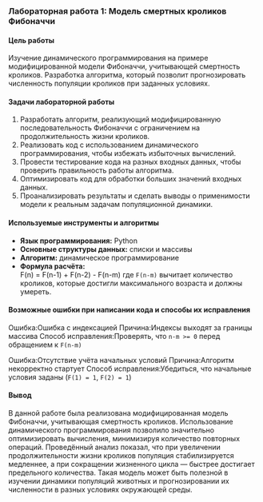 ### **Лабораторная работа 1: Модель смертных кроликов Фибоначчи**

#### **Цель работы**
Изучение динамического программирования на примере модифицированной модели Фибоначчи, учитывающей смертность кроликов. Разработка алгоритма, который позволит прогнозировать численность популяции кроликов при заданных условиях.

#### **Задачи лабораторной работы**
1. Разработать алгоритм, реализующий модифицированную последовательность Фибоначчи с ограничением на продолжительность жизни кроликов.
2. Реализовать код с использованием динамического программирования, чтобы избежать избыточных вычислений.
3. Провести тестирование кода на разных входных данных, чтобы проверить правильность работы алгоритма.
4. Оптимизировать код для обработки больших значений входных данных.
5. Проанализировать результаты и сделать выводы о применимости модели к реальным задачам популяционной динамики.

#### **Используемые инструменты и алгоритмы**
- **Язык программирования:** Python
- **Основные структуры данных:** списки и массивы
- **Алгоритм:** динамическое программирование
- **Формула расчёта:**  
  F(n) = F(n-1) + F(n-2) - F(n-m)
  где `F(n-m)` вычитает количество кроликов, которые достигли максимального возраста и должны умереть.

#### **Возможные ошибки при написании кода и способы их исправления**
Ошибка:Ошибка с индексацией
Причина:Индексы выходят за границы массива
Способ исправления:Проверять, что `n-m >= 0` перед обращением к `F(n-m)`

Ошибка:Отсутствие учёта начальных условий 
Причина:Алгоритм некорректно стартует
Способ исправления:Убедиться, что начальные условия заданы (`F(1) = 1`, `F(2) = 1`)

#### **Вывод**
В данной работе была реализована модифицированная модель Фибоначчи, учитывающая смертность кроликов. Использование динамического программирования позволило значительно оптимизировать вычисления, минимизируя количество повторных операций. Проведённый анализ показал, что при увеличении продолжительности жизни кроликов популяция стабилизируется медленнее, а при сокращении жизненного цикла — быстрее достигает предельного количества. Такая модель может быть полезной в изучении динамики популяций животных и прогнозировании их численности в разных условиях окружающей среды.



